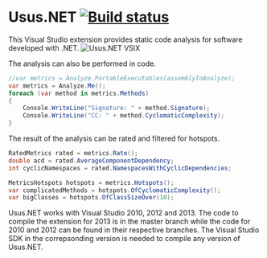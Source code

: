 Usus.NET [![Build status](https://ci.appveyor.com/api/projects/status/1afipffmrc1d1s27?svg=true)](https://ci.appveyor.com/project/halllo/usus-usus-net)
========

This Visual Studio extension provides static code analysis for software developed with .NET.
![Usus.NET VSIX](https://github.com/usus/Usus.NET/wiki/andrenarefacafter.png)

The analysis can also be performed in code.
```csharp
//var metrics = Analyze.PortableExecutables(assemblyToAnalyze);
var metrics = Analyze.Me();
foreach (var method in metrics.Methods)
{
	Console.WriteLine("Signature: " + method.Signature);
	Console.WriteLine("CC: " + method.CyclomaticComplexity);
}
```

The result of the analysis can be rated and filtered for hotspots.
```csharp
RatedMetrics rated = metrics.Rate();
double acd = rated.AverageComponentDependency;
int cyclicNamespaces = rated.NamespacesWithCyclicDependencies;

MetricsHotspots hotspots = metrics.Hotspots();
var complicatedMethods = hotspots.OfCyclomaticComplexity();
var bigClasses = hotspots.OfClassSizeOver(10);
```


Usus.NET works with Visual Studio 2010, 2012 and 2013. The code to compile the extension for 2013 is in the master branch while the code for 2010 and 2012 can be found in their respective branches.
The Visual Studio SDK in the correpsonding version is needed to compile any version of Usus.NET.
